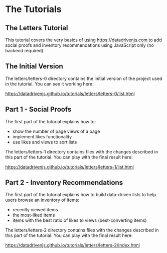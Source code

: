 # The Tutorials

## The Letters Tutorial

This tutorial covers the very basics of using https://datadrivenjs.com to add social proofs and inventory recommendations using JavaScript only (no backend required).

## The Initial Version

The letters/letters-0 directory contains the initial version of the project used in the tutorial. You can see it working here:

https://datadrivenjs.github.io/tutorials/letters/letters-0/list.html

## Part 1 - Social Proofs

The first part of the tutorial explains how to:
- show the number of page views of a page
- implement likes functionality
- use likes and views to sort lists

The letters/letters-1 directory contains files with the changes described in this part of the tutorial. You can play with the final result here:

https://datadrivenjs.github.io/tutorials/letters/letters-1/list.html

## Part 2 - Inventory Recommendations

The first part of the tutorial explains how to build data-driven lists to help users browse an inventory of items:
- recently viewed items
- the most-liked items
- items with the best ratio of likes to views (best-converting items)

The letters/letters-2 directory contains files with the changes described in this part of the tutorial. You can play with the final result here:

https://datadrivenjs.github.io/tutorials/letters/letters-2/index.html